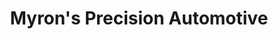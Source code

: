 ---
title: "Myron's Precision Automotive"
url: /parma/myrons-precision-automotive/
shop: Autowerkstatt
---